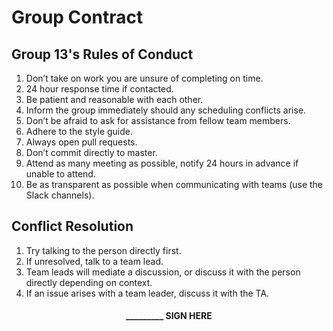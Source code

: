 # Group Contract

## Group 13's Rules of Conduct
1. Don’t take on work you are unsure of completing on time.
2. 24 hour response time if contacted.
3. Be patient and reasonable with each other.
4. Inform the group immediately should any scheduling conflicts arise.
5. Don’t be afraid to ask for assistance from fellow team members.
6. Adhere to the style guide.
7. Always open pull requests.
8. Don’t commit directly to master.
9. Attend as many meeting as possible, notify 24 hours in advance if unable to attend.
10. Be as transparent as possible when communicating with teams (use the Slack channels).

## Conflict Resolution 
1. Try talking to the person directly first.
2. If unresolved, talk to a team lead.
3. Team leads will mediate a discussion, or discuss it with the person directly depending on context.
4. If an issue arises with a team leader, discuss it with the TA.


#### <div align="center"> _________ SIGN HERE </div>
